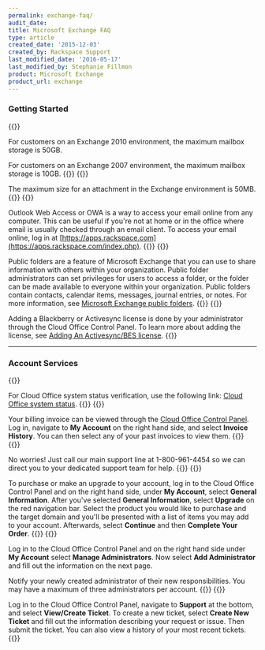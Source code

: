 ```yaml
---
permalink: exchange-faq/
audit_date:
title: Microsoft Exchange FAQ
type: article
created_date: '2015-12-03'
created_by: Rackspace Support
last_modified_date: '2016-05-17'
last_modified_by: Stephanie Fillmon
product: Microsoft Exchange
product_url: exchange
---
```


### Getting Started

{{<accordion title="What is the maximum mailbox storage?" col="in" href="accordion1">}}

For customers on an Exchange 2010 environment, the maximum mailbox
storage is 50GB.

For customers on an Exchange 2007 environment, the maximum mailbox
storage is 10GB.
{{</accordion>}}
{{<accordion title="What is the maximum size for an attachment?" col="in" href="accordion2">}}

The maximum size for an attachment in the Exchange environment is 50MB.
{{</accordion>}}
{{<accordion title="What is Outlook Web Access (OWA)?" col="in" href="accordion3">}}

Outlook Web Access or OWA is a way to access your email online from any
computer. This can be useful if you're not at home or in the office
where email is usually checked through an email client. To access your
email online, log in at
[https://apps.rackspace.com](https://apps.rackspace.com/index.php).
{{</accordion>}}
{{<accordion title="What are public folders?" col="in" href="accordion4">}}

Public folders are a feature of Microsoft Exchange that you can use to
share information with others within your organization. Public folder
administrators can set privileges for users to access a folder, or the
folder can be made available to everyone within your organization.
Public folders contain contacts, calendar items, messages, journal
entries, or notes. For more information, see [Microsoft Exchange public
folders](/how-to/microsoft-exchange-public-folders).
{{</accordion>}}
{{<accordion title="Where do I add an Activesync/Blackberry BES liscense?" col="in" href="accordion5">}}

Adding a Blackberry or Activesync license is done by your
administrator through the Cloud Office Control Panel. To learn more
about adding the license, see [Adding An
Activesync/BES
license](/how-to/add-an-activesync-or-bes-license).
{{</accordion>}}

------------------------------------------------------------------------

### Account Services

{{<accordion title="How can I determine the Cloud Office system status?" col="in" href="accordion6">}}

For Cloud Office system status verification, use the following link:
[Cloud Office system status](https://status.apps.rackspace.com/).
{{</accordion>}}
{{<accordion title="Where can I view my Cloud Office billing invoice?" col="in" href="accordion7">}}

Your billing invoice can be viewed through the [Cloud Office Control Panel](https://cp.rackspace.com/). Log in, navigate to
**My Account** on the right hand side, and select **Invoice History**.
You can then select any of your past invoices to view them.
{{</accordion>}}
{{<accordion title="Help! I'm locked out of my control panel!" col="in" href="accordion8">}}

No worries! Just call our main support line at 1-800-961-4454 so we can direct you to your
dedicated support team for help.
{{</accordion>}}
{{<accordion title="How do I purchase more storage, mailboxes, and licenses for my account?" col="in" href="accordion9">}}

To purchase or make an upgrade to your account, log in to the Cloud Office Control
Panel and on the right hand side, under **My Account**, select
**General Information**. After you've selected **General Information**,
select **Upgrade** on the red navigation bar. Select the product you
would like to purchase and the target domain and you'll be presented
with a list of items you may add to your account. Afterwards, select
**Continue** and then **Complete Your Order**.
{{</accordion>}}
{{<accordion title="How do I add an admin to my account?" col="in" href="accordion10">}}

Log in to the Cloud Office Control Panel and on the right hand side under **My
Account** select **Manage Administrators**. Now select **Add
Administrator** and fill out the information on the next page.

Notify your newly created administrator of their new responsibilities.
You may have a maximum of three administrators per account.
{{</accordion>}}
{{<accordion title="How do I submit a ticket?" col="in" href="accordion11">}}

Log in to the Cloud Office Control Panel, navigate
to **Support** at the bottom, and select **View/Create Ticket**. To
create a new ticket, select **Create New Ticket** and fill out the
information describing your request or issue. Then submit the ticket.
You can also view a history of your most recent tickets.
{{</accordion>}}
